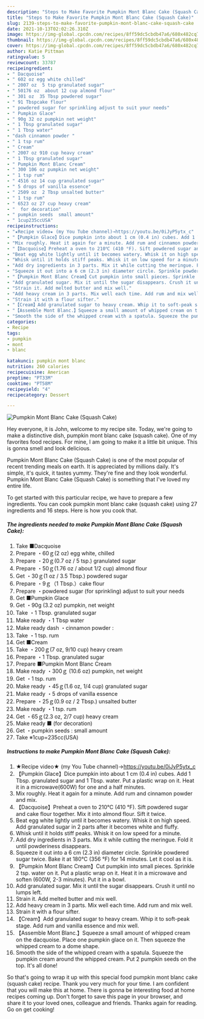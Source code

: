 ```yaml
---
description: "Steps to Make Favorite Pumpkin Mont Blanc Cake (Squash Cake)"
title: "Steps to Make Favorite Pumpkin Mont Blanc Cake (Squash Cake)"
slug: 2139-steps-to-make-favorite-pumpkin-mont-blanc-cake-squash-cake
date: 2021-10-13T02:02:26.310Z
image: https://img-global.cpcdn.com/recipes/8ff59dc5cbdb47a6/680x482cq70/pumpkin-mont-blanc-cake-squash-cake-recipe-main-photo.jpg
thumbnail: https://img-global.cpcdn.com/recipes/8ff59dc5cbdb47a6/680x482cq70/pumpkin-mont-blanc-cake-squash-cake-recipe-main-photo.jpg
cover: https://img-global.cpcdn.com/recipes/8ff59dc5cbdb47a6/680x482cq70/pumpkin-mont-blanc-cake-squash-cake-recipe-main-photo.jpg
author: Katie Pittman
ratingvalue: 5
reviewcount: 33787
recipeingredient:
- " Dacquoise"
- " 602 oz egg white chilled"
- " 2007 oz  5 tsp granulated sugar"
- " 50176 oz  about 12 cup almond flour"
- " 301 oz  35 Tbsp powdered sugar"
- " 91 Tbspcake flour"
- " powdered sugar for sprinkling adjust to suit your needs"
- " Pumpkin Glace"
- " 90g 32 oz pumpkin net weight"
- " 1 Tbsp granulated sugar"
- " 1 Tbsp water"
- "dash cinnamon powder "
- " 1 tsp rum"
- " Cream"
- " 2007 oz 910 cup heavy cream"
- " 1 Tbsp granulated sugar"
- " Pumpkin Mont Blanc Cream"
- " 300 106 oz pumpkin net weight"
- " 1 tsp rum"
- " 4516 oz 14 cup granulated sugar"
- " 5 drops of vanilla essence"
- " 2509 oz  2 Tbsp unsalted butter"
- " 1 tsp rum"
- " 6523 oz 27 cup heavy cream"
- "  for decoration"
- " pumpkin seeds  small amount"
- " 1cup235ccUSA"
recipeinstructions:
- "★Recipe video★ (my You Tube channel)→https://youtu.be/0iJyP5ytx_c"
- "【Pumpkin Glace】Dice pumpkin into about 1 cm (0.4 in) cubes. Add 1 Tbsp. granulated sugar and 1 Tbsp. water. Put a plastic wrap on it. Heat it in a microwave(600W) for one and a half minutes."
- "Mix roughly. Heat it again for a minute. Add rum and cinnamon powder and mix."
- "【Dacquoise】Preheat a oven to 210℃ (410 °F). Sift powdered sugar and cake flour together. Mix it into almond flour. Sift it twice."
- "Beat egg white lightly until it becomes watery. Whisk it on high speed. Add granulated sugar in 2 parts after it becomes white and fluffy."
- "Whisk until it holds stiff peaks. Whisk it on low speed for a minute."
- "Add dry ingredients in 3 parts. Mix it while cutting the meringue. Fold it until powderiness disappears."
- "Squeeze it out into a 6 cm (2.3 in) diameter circle. Sprinkle powdered sugar twice. Bake it at 180℃ (356 °F) for 14 minutes. Let it cool as it is."
- "【Pumpkin Mont Blanc Cream】Cut pumpkin into small pieces. Sprinkle 2 tsp. water on it. Put a plastic wrap on it. Heat it in a microwave and soften (600W, 2-3 minutes). Put it in a bowl."
- "Add granulated sugar. Mix it until the sugar disappears. Crush it until no lumps left."
- "Strain it. Add melted butter and mix well."
- "Add heavy cream in 3 parts. Mix well each time. Add rum and mix well."
- "Strain it with a flour sifter."
- "【Cream】Add granulated sugar to heavy cream. Whip it to soft-peak stage. Add rum and vanilla essence and mix well."
- "【Assemble Mont Blanc.】Squeeze a small amount of whipped cream on the dacquoise. Place one pumpkin glace on it. Then squeeze the whipped cream to a dome shape."
- "Smooth the side of the whipped cream with a spatula. Squeeze the pumpkin cream around the whipped cream. Put 2 pumpkin seeds on the top. It's all done!"
categories:
- Recipe
tags:
- pumpkin
- mont
- blanc

katakunci: pumpkin mont blanc 
nutrition: 260 calories
recipecuisine: American
preptime: "PT33M"
cooktime: "PT58M"
recipeyield: "4"
recipecategory: Dessert

---
```



![Pumpkin Mont Blanc Cake (Squash Cake)](https://img-global.cpcdn.com/recipes/8ff59dc5cbdb47a6/680x482cq70/pumpkin-mont-blanc-cake-squash-cake-recipe-main-photo.jpg)

Hey everyone, it is John, welcome to my recipe site. Today, we're going to make a distinctive dish, pumpkin mont blanc cake (squash cake). One of my favorites food recipes. For mine, I am going to make it a little bit unique. This is gonna smell and look delicious.

Pumpkin Mont Blanc Cake (Squash Cake) is one of the most popular of recent trending meals on earth. It is appreciated by millions daily. It's simple, it's quick, it tastes yummy. They're fine and they look wonderful. Pumpkin Mont Blanc Cake (Squash Cake) is something that I've loved my entire life.




To get started with this particular recipe, we have to prepare a few ingredients. You can cook pumpkin mont blanc cake (squash cake) using 27 ingredients and 16 steps. Here is how you cook that.

<!--inarticleads1-->

##### The ingredients needed to make Pumpkin Mont Blanc Cake (Squash Cake):

1. Take  ■Dacquoise
1. Prepare  ・60ｇ(2 oz) egg white, chilled
1. Prepare  ・20ｇ(0.7 oz / 5 tsp.) granulated sugar
1. Prepare  ・50ｇ(1.76 oz / about 1/2 cup) almond flour
1. Get  ・30ｇ(1 oz / 3.5 Tbsp.) powdered sugar
1. Prepare  ・9ｇ（1 Tbsp.）cake flour
1. Prepare  ・powdered sugar (for sprinkling) adjust to suit your needs
1. Get  ■Pumpkin Glace
1. Get  ・90g (3.2 oz) pumpkin, net weight
1. Take  ・1 Tbsp. granulated sugar
1. Make ready  ・1 Tbsp water
1. Make ready dash ・cinnamon powder :
1. Take  ・1 tsp. rum
1. Get  ■Cream
1. Take  ・200ｇ(7 oz, 9/10 cup) heavy cream
1. Prepare  ・1 Tbsp. granulated sugar
1. Prepare  ■Pumpkin Mont Blanc Cream
1. Make ready  ・300ｇ (10.6 oz) pumpkin, net weight
1. Get  ・1 tsp. rum
1. Make ready  ・45ｇ(1.6 oz, 1/4 cup) granulated sugar
1. Make ready  ・5 drops of vanilla essence
1. Prepare  ・25ｇ(0.9 oz / 2 Tbsp.) unsalted butter
1. Make ready  ・1 tsp. rum
1. Get  ・65ｇ(2.3 oz, 2/7 cup) heavy cream
1. Make ready  ■ (for decoration)
1. Get  ・pumpkin seeds : small amount
1. Take  ※1cup=235cc(USA)




<!--inarticleads2-->

##### Instructions to make Pumpkin Mont Blanc Cake (Squash Cake):

1. ★Recipe video★ (my You Tube channel)→https://youtu.be/0iJyP5ytx_c
1. 【Pumpkin Glace】Dice pumpkin into about 1 cm (0.4 in) cubes. Add 1 Tbsp. granulated sugar and 1 Tbsp. water. Put a plastic wrap on it. Heat it in a microwave(600W) for one and a half minutes.
1. Mix roughly. Heat it again for a minute. Add rum and cinnamon powder and mix.
1. 【Dacquoise】Preheat a oven to 210℃ (410 °F). Sift powdered sugar and cake flour together. Mix it into almond flour. Sift it twice.
1. Beat egg white lightly until it becomes watery. Whisk it on high speed. Add granulated sugar in 2 parts after it becomes white and fluffy.
1. Whisk until it holds stiff peaks. Whisk it on low speed for a minute.
1. Add dry ingredients in 3 parts. Mix it while cutting the meringue. Fold it until powderiness disappears.
1. Squeeze it out into a 6 cm (2.3 in) diameter circle. Sprinkle powdered sugar twice. Bake it at 180℃ (356 °F) for 14 minutes. Let it cool as it is.
1. 【Pumpkin Mont Blanc Cream】Cut pumpkin into small pieces. Sprinkle 2 tsp. water on it. Put a plastic wrap on it. Heat it in a microwave and soften (600W, 2-3 minutes). Put it in a bowl.
1. Add granulated sugar. Mix it until the sugar disappears. Crush it until no lumps left.
1. Strain it. Add melted butter and mix well.
1. Add heavy cream in 3 parts. Mix well each time. Add rum and mix well.
1. Strain it with a flour sifter.
1. 【Cream】Add granulated sugar to heavy cream. Whip it to soft-peak stage. Add rum and vanilla essence and mix well.
1. 【Assemble Mont Blanc.】Squeeze a small amount of whipped cream on the dacquoise. Place one pumpkin glace on it. Then squeeze the whipped cream to a dome shape.
1. Smooth the side of the whipped cream with a spatula. Squeeze the pumpkin cream around the whipped cream. Put 2 pumpkin seeds on the top. It's all done!




So that's going to wrap it up with this special food pumpkin mont blanc cake (squash cake) recipe. Thank you very much for your time. I am confident that you will make this at home. There is gonna be interesting food at home recipes coming up. Don't forget to save this page in your browser, and share it to your loved ones, colleague and friends. Thanks again for reading. Go on get cooking!
